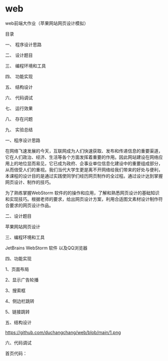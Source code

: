 # web
web前端大作业（苹果网站网页设计模拟）

目录

一、 程序设计思路

二、 设计题目	

三、 编程环境和工具

四、 功能实现

五、 结构设计

六、 代码调试	

七、 运行效果

八、 存在问题

九、 实验总结

一、程序设计思路

在网络飞速发展的今天，互联网成为人们快速获取、发布和传递信息的重要渠道，它在人们政治、经济、生活等各个方面发挥着重要的作用。因此网站建设在网络应用上的地位显而易见，它已成为政府、企事业单位信息化建设中的重要组成部分，从而倍受人们的重视。我们当代大学生更是离不开网络给我们带来的好处与便利，本课程的设计目的是通过实践使同学们经历网页制作的全过程。通过设计达到掌握网页设计、制作的技巧。

为了熟练掌握WebStorm 软件的的操作和应用，了解和熟悉网页设计的基础知识和实现技巧。根据老师的要求，给出网页设计方案，利用合适图文素材设计制作符合要求的网页设计作品。

二、设计题目

苹果网站网页设计

三、编程环境和工具

JetBrains WebStorm 软件 以及QQ浏览器

四、功能实现

1、页面布局

2、显示广告轮播

3、搜索框

4、侧边栏跳转

5、链接跳转

五、结构设计

https://github.com/duchangchang/web/blob/main/1.png

六、代码调试

首页代码：
<!DOCTYPE html>
<html>
<head lang="en">
    <meta charset="UTF-8">
    <title></title>
    <style>
        #sy{
            width: 1400px;
            height: 1200px;
        }
        .top1{
            width: 1398px;
            height: 150px;
            background: url("../photo/p1.jpg");
        }
        .top2{
            width: 1398px;
            height: 50px;
            background-color: darkgrey;
        }
        .left{
            width: 200px;
            height: 500px;
            background-color:lightslategrey;
            display: inline-block;
            margin-top: 20px;
        }

        .right{
            width: 1090px;
            height: 490px;
            display: inline-block;
            margin-left: 10px;

        }
        img{
            width: 1000px;
            height: 470px;
            margin-right: 0px;
        }
       .list{
            list-style: none;
            position: relative;
        }
        .item{
            position: absolute;
        }
        .item.active{
            z-index: 10;
        }
         .shu{
            list-style: none;
            position: relative;
            left: 450px;
            top: 400px;
            z-index: 1000;
        }
       .point{
            width: 15px;
            height: 15px;
            background-color:gainsboro;
            border-radius: 100%;
            float: left;
            margin-right: 50px;
            border-style: solid;
            border-width: 1px;
            border-color: black;
            cursor: pointer; /*把鼠标变成小手*/
        }
        .point.active {
            background-color: rgba(255, 255, 255, 0.2);
            z-index: 100;
        }

        .bottom1{
            width: 1400px;
            height: 800px;
            margin-top: 20px;
            background-color: gainsboro;
        }
        .ph1,.ph2,.ph3,.ph4,.ph5,.ph6,.w1,.w2,.w3,.w4,.w5,.w6{
            width: 350px;
            height: 250px;
            margin: 0px 20px 0px 50px;
        }
        .b1,.b2,.b3,.b4,.b5,.b6{
            width: 400px;
            height: 400px;
            float: left;
        }

        .bottom2{
            width: 1400px;
            height: 300px;
            background-color: gainsboro;
            font-size: 20px;
            font-style: inherit;
        }
        .kj1{
            width: 290px;
            height: 300px;
            margin-left: 200px;
            background-color: darkgray;
            float: left;
        }
        .kj2,.kj3,.kj4{
            width: 240px;
            height: 300px;
            background-color: darkgray;
            float: left;
        }
        .kj11{
            margin-left: 40px;
            float: left;
        }

        .bottom3{
            width: 1400px;
            height: 100px;
            background-color: lightgray;
        }
        .bt{
            padding-top: 10px;
           margin-left: 10px;
        }

        .wz1{
            width: 200px;
            height: 30px;
            padding-top: 10px;
            margin-left: 1100px;
            float: right;
        }
        .dhl{
            height: 40px;
            padding-top: 5px;
            margin-left: 450px;
        }
        .dhl1{
            width: 400px;
            height: 30px;
        }
        .dhl2{
            width: 50px;
            height: 30px;
        }
        .fll{
            width: 200px;
            height: 490px;
            background-color:lightslategrey;
            margin-top: 10px;
        }
        #fz1,#fz2,#fz3,#fz4,#fz5{
            width: 200px;
            height: 50px;
            float: left;
            background-color: lightslategrey;
        }
        #fz1:hover{  background-color: dimgray;  }
        #fz2:hover{  background-color: dimgray;  }
        #fz3:hover{  background-color: dimgray;  }
        #fz4:hover{ background-color: dimgray;  }
        #fz5:hover{background-color: dimgray;  }
        .fl{
            margin-left: 10px;
            font-size: 30px;
            font-weight: 600;
            color: midnightblue;
            float: left;
        }
        .fl1,.fl2,.fl3,.fl4,.fl5{
            margin-left: 25px;
            font-size: 20px;
            font-weight: 600;
            color: black;
        }
    </style>   
    </head>
    <body>
    <div id="sy">
    <div class="top1">
    <div class="wz1">
    <a href="../跳转页面/登录.html" >登录 </a> &nbsp;&nbsp;|
    <a href="../跳转页面/注册.html">注册 </a> &nbsp;&nbsp;|
    <a href="kf">客服 </a> &nbsp;&nbsp;|
    <a href="gd">更多</a> &nbsp;&nbsp;
    </div>
    </div>
    <div class="top2">
    <div class="dhl">
    <input class="dhl1" type="text" placeholder="请输入">
    <input class="dhl2" type="submit" value="搜索">
    </div>
    </div>

    <div class="left">
    <div class="fll">
        <div id="fz"><P class="fl">全部商品分类</P></div>
        <div id="fz1"><P class="fl1">Mac &nbsp; &nbsp; &nbsp; &nbsp; &nbsp; &nbsp; &nbsp;></P></div>
        <div id="fz2"><P class="fl2">iPad &nbsp; &nbsp; &nbsp; &nbsp; &nbsp; &nbsp; &nbsp;></P></div>
        <div id="fz3"><P class="fl3">Watch&nbsp;&nbsp; &nbsp; &nbsp; &nbsp; &nbsp;></P></div>
        <div id="fz4"><P class="fl4">iphone  &nbsp; &nbsp; &nbsp;&nbsp; &nbsp;></P></div>
        <div id="fz5"><P class="fl5">配件 &nbsp; &nbsp; &nbsp; &nbsp; &nbsp; &nbsp; &nbsp;></P></div>
     </div>
    </div>

    <div class="right">
    <ul class="shu">
        <li class="point active" data-index= '0'></li>
        <li class="point" data-index= '1'></li>
        <li class="point" data-index= '2'></li>
        <li class="point" data-index= '3'></li>
    </ul>
    <ul class="list">
        <li class="item active"><img src="../photo/p2.jpg"></li>
        <li class="item"><img src="../photo/p3.jpg"></li>
        <li class="item"><img src="../photo/p5.jpg"></li>
        <li class="item"><img src="../photo/p6.jpg"></li>
    </ul>
    </div>

    <div class="bottom1">
    <div class="b1">
        <img class="ph1" src="../photo/p4.jpg">
        <div class="w1">
           <h2>iPad Pro</h2>
           <h4>你的下一台电脑，何必是电脑</h4>
           <a href="../跳转页面/Mac.html">进一步了解</a> &nbsp;&nbsp;<a href="iPad.html">购买</a>
        </div>
    </div>
    <div class="b2">
        <img class="ph2" src="../photo/p7.jpg">
        <div class="w2">
            <h2>iPad Pro</h2>
            <h4>你的下一台电脑，何必是电脑</h4>
            <a href="../跳转页面/iPad.html">进一步了解</a> &nbsp;&nbsp;<a href="iPad.html">购买</a>
        </div>
    </div>
    <div class="b3">
        <img class="ph3" src="../photo/p8.jpg">
        <div class="w3">
            <h2>iPad Pro</h2>
            <h4>你的下一台电脑，何必是电脑</h4>
            <a href="../跳转页面/iphone.html">进一步了解</a> &nbsp;&nbsp;<a href="iPad.html">购买</a>
        </div>
    </div>
    <div class="b4">
        <img class="ph4" src="../photo/p9.jpg">
        <div class="w4">
            <h2>iPad Pro</h2>
            <h4>你的下一台电脑，何必是电脑</h4>
            <a href="../跳转页面/Watch.html">进一步了解</a> &nbsp;&nbsp;<a href="iPad.html">购买</a>
        </div>
    </div>
    <div class="b5">
        <img class="ph5" src="../photo/p10.jpg">
        <div class="w5">
            <h2>iPad Pro</h2>
            <h4>你的下一台电脑，何必是电脑</h4>
            <a href="../跳转页面/配件.html">进一步了解</a> &nbsp;&nbsp;<a href="iPad.html">购买</a>
        </div>
    </div>
    <div class="b6">
        <img class="ph6" src="../photo/p11.jpg">
        <div class="w6">
            <h2>iPad Pro</h2>
            <h4>你的下一台电脑，何必是电脑</h4>
            <a href="../跳转页面/Mac.html">进一步了解</a> &nbsp;&nbsp;<a href="iPad.html">购买</a>
        </div>
    </div>
    </div>

    <div class="bottom2">
    <div class="kj1">
        <div class="kj11">
        选购及了解<br>
        翻新和优惠<br>
        分期付款<br>
        Apple Trade In 换购计划<br>
        订单状态<br>
        </div>
     </div>
    <div class="kj2">
        服务<br>
        Apple Music<br>
        iCloud<br>
        账户<br>
        管理你的 Apple ID<br>
        </div>
    <div class="kj3">
        Apple Store 商店<br>
        查找零售店<br>
        Genius Bar 天才吧<br>
        Today at Apple<br>
        Apple 夏令营<br>
    </div>
    <div class="kj4">
        商务应用<br>
        Apple 与商务<br>
        商务选购<br>
        教育应用<br>
        Apple 与教育<br>
        高校师生选购<br>

    </div>
    </div>

    <div class="bottom3">
    <div class="bt">更多选购方式：查找你<a href="bth">附近的 Apple Store 零售店</a> 及更多门店，或者致电 400-666-8800。 </div>
    </div>
    </div>
    </body>
    <script type="text/javascript">//跳转页面
    document.getElementById("fz1").onclick=function(){
        window.location ="../跳转页面/Mac.html";
    }
    document.getElementById("fz2").onclick=function(){
        window.location ="../跳转页面/iPad.html";
    }
    document.getElementById("fz3").onclick=function(){
        window.location ="../跳转页面/Watch.html";
    }
    document.getElementById("fz4").onclick=function(){
        window.location ="../跳转页面/iphone.html";
    }
    document.getElementById("fz5").onclick=function(){
        window.location ="../跳转页面/配件.html";
    }
    //轮播
    var items = document.getElementsByClassName('item')
    var points = document.getElementsByClassName('point');
    var index = 0;
    var clearActive = function () {
    for (var i = 0; i < items.length; i++) {
        items[i].className = 'item';
    }
    for(var i = 0; i < points.length; i++){
        points[i].className = 'point'
    }
    }
    var goIndex = function () {
    clearActive();
    items[index].className = 'item active'
    points[index].className = 'point active'
    }
    for (var i = 0; i < points.length; i++) {
    points[i].addEventListener('click',function () {
        var pointIndex = this.getAttribute('data-index');
        index = pointIndex;
        goIndex();
    })
    }
    </script>
    </html>

    登录代码：
    <!DOCTYPE html>
    <html>
    <head lang="en">
    <meta charset="UTF-8">
    <title></title>
    <style>
        #sy{
            width: 1300px;
            height: 1200px;
            background-color: lightcyan;
        }
        .top1{
            width: 1300px;
            height: 150px;
            background: url("../photo/p1.jpg");
        }
        .top2 {
            width: 1300px;
            height: 50px;
            background-color: darkgrey;
        }
        .body{
            width: 300px;
            height: 400px;
            margin-left: 500px;
            margin-top: 20px;
            background-color: mediumspringgreen;
        }
        .body1{
            font-size: 20px;
            font-weight: 600;
            margin-left: 30px;
            padding-top: 20px;
        }
        .hym,.mm1,.mm2,.dz{
            width: 200px;
            height: 30px;
        }
    </style>
    </head>
    <body>
    <div id="sy">
    <div class="top1"></div>
    <div class="top2"></div>
    <div class="body">
        <form class="body1" onsubmit="fun()">
            用 户 名<br><input class="hym" type="text" placeholder="请输入"><br>
            密 码<br><input class="mm1" type="password" placeholder="8-12位字符即可"><br>
            确认密码 <br><input class="mm2" type="pass" placeholder="与上方密码一致"><br>
            收货地址<br><input class="dz" type="add" placeholder="可多次进行更改"><br>
            <div><input type="submit" value="立即注册"></div>
        </form>
        <script>
            function fun(){
                alert("注册成功")
            }
        </script>
    </div>
    </div>
    </body>
    </html>

    iPad代码：
    <!DOCTYPE html>
    <html>
    <head lang="en">
    <meta charset="UTF-8">
    <title></title>
    <style>
        .iPad{
            width: 1300px;
            height: 1200px;
            background-color: mediumspringgreen;
            position: absolute;
        }
        .iPad11,.iPad12{
            width: 300px;
            height: 400px;
            margin-top: 10px;
            margin-left: 10px;
            position: relative;
            float: left;
        }
        .iPad112,.iPad122{
            padding-left: 50px;
        }
    </style>
    </head>
    <body>
    <div class="iPad">
    <div class="iPad11">
        <img class="iPad111" src="../photo/p7.jpg">
        <div class="iPad112">
            <h2>选购及了解</h2>
            <h3>选购及了解</h3>
            <h3>选购及了解</h3>
        </div>
    </div>
    <div class="iPad12">
        <img class="iPad121" src="../photo/p7.jpg">
        <div class="iPad122">
            <h2>选购及了解</h2>
            <h3>选购及了解</h3>
            <h3>选购及了解</h3>
        </div>
    </div>
    </div>
    </body>
    </html>

七、运行效果

首页

2、jpg

登录及注册

3.jpg

跳转

4.jpg

八、存在问题

在广告轮播图的设置上，未设置为动态轮播，而是点击轮播，改为动态的轮播效果会给人一种更加高级的感觉。

九、实验总结

通过这次实验，在制作时总遇到这样那样的问题，为了使自己的网页更加丰富多彩，在网页中插入图象，运用轮播图，设置跳转页面。经过不断地修改，最后在自己摸索的情况下完成了这个实验的成果。但是在实验当中也遇到了很多的困难，这也反映出学习的还不够，需要更加刻苦钻研及学习，不断开拓视野，增强自己的实践操作技能，为以后能做出出色的网页而努力。

近一个星期的实验操作，在制作网页过程中，我学到了美化网页的方法，运用了更多的技巧。这使我学到了更多的知识，并且为我自己在制作网页这方面积累了一些经验。这些将是我人生中的一次重要的经历，将是我今后走上社会后的一笔巨大的财富。总体来说这次是对我的综合素质的培养，锻炼和提高。 
